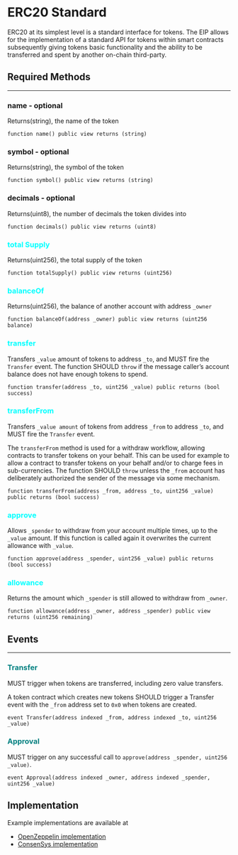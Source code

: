 # ERC20 Standard
ERC20 at its simplest level is a standard interface for tokens. The EIP allows for the implementation of a standard API for tokens within smart contracts subsequently giving tokens basic functionality and the ability to be transferred and spent by another on-chain third-party. 

## Required Methods
---
### **name** - optional
Returns(string), the name of the token
```
function name() public view returns (string)
```
### **symbol** - optional
Returns(string), the symbol of the token
```
function symbol() public view returns (string)
```
### **decimals** - optional
Returns(uint8), the number of decimals the token divides into
```
function decimals() public view returns (uint8)
```
### **<span style="color:aqua">total Supply</span>**
Returns(uint256), the total supply of the token
```
function totalSupply() public view returns (uint256)
```
### **<span style="color:aqua">balanceOf</span>**
Returns(uint256), the balance of another account with address `_owner`
```
function balanceOf(address _owner) public view returns (uint256 balance)
```
### **<span style="color:aqua">transfer</span>**
Transfers `_value` amount of tokens to address `_to`, and MUST fire the `Transfer` event. The function SHOULD `throw` if the message caller’s account balance does not have enough tokens to spend.
```
function transfer(address _to, uint256 _value) public returns (bool success)
```
### **<span style="color:aqua">transferFrom</span>**
Transfers `_value amount` of tokens from address `_from` to address `_to`, and MUST fire the `Transfer` event.

The `transferFrom` method is used for a withdraw workflow, allowing contracts to transfer tokens on your behalf. This can be used for example to allow a contract to transfer tokens on your behalf and/or to charge fees in sub-currencies. The function SHOULD `throw` unless the `_from` account has deliberately authorized the sender of the message via some mechanism.
```
function transferFrom(address _from, address _to, uint256 _value) public returns (bool success)
```
### **<span style="color:aqua">approve</span>**
Allows `_spender` to withdraw from your account multiple times, up to the `_value` amount. If this function is called again it overwrites the current allowance with `_value`.
```
function approve(address _spender, uint256 _value) public returns (bool success)
```
### **<span style="color:aqua">allowance</span>**
Returns the amount which `_spender` is still allowed to withdraw from `_owner`.
```
function allowance(address _owner, address _spender) public view returns (uint256 remaining)
```
## Events
---
### **<span style="color:teal">Transfer</span>**
MUST trigger when tokens are transferred, including zero value transfers.

A token contract which creates new tokens SHOULD trigger a Transfer event with the `_from` address set to `0x0` when tokens are created.
```
event Transfer(address indexed _from, address indexed _to, uint256 _value)
```
### **<span style="color:teal">Approval</span>**
MUST trigger on any successful call to `approve(address _spender, uint256 _value)`.
```
event Approval(address indexed _owner, address indexed _spender, uint256 _value)
```
## Implementation
Example implementations are available at
- [OpenZeppelin implementation](https://github.com/OpenZeppelin/openzeppelin-solidity/blob/9b3710465583284b8c4c5d2245749246bb2e0094/contracts/token/ERC20/ERC20.sol)
- [ConsenSys implementation](https://github.com/ConsenSys/Tokens/blob/fdf687c69d998266a95f15216b1955a4965a0a6d/contracts/eip20/EIP20.sol)
